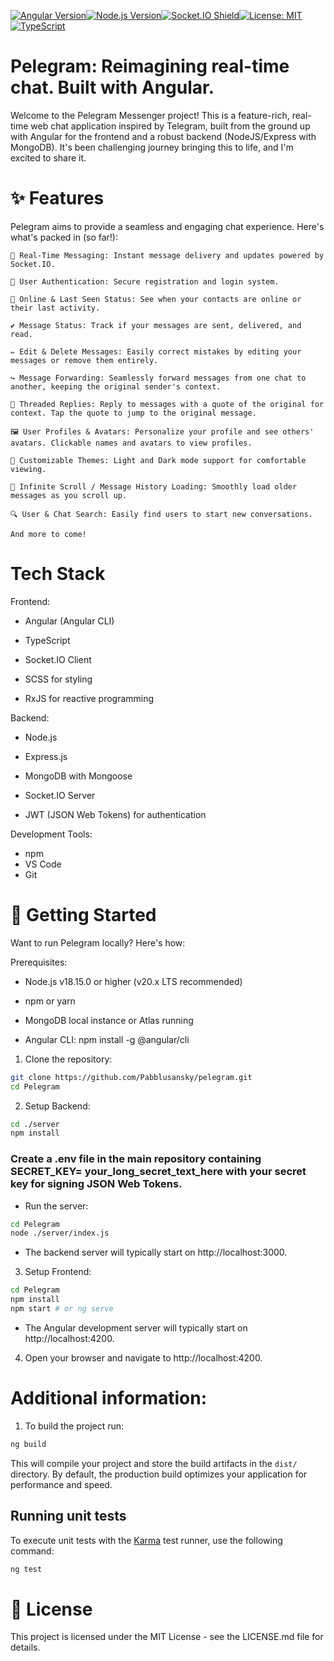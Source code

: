 [![Angular Version][angular-shield]][angular-url][![Node.js Version][nodejs-shield]][nodejs-url][![Socket.IO Shield][socketio-shield]][socketio-url][![License: MIT][license-shield]][license-url][![TypeScript][typescript-shield]][typescript-url]

# Pelegram: Reimagining real-time chat. Built with Angular.

Welcome to the Pelegram Messenger project! This is a feature-rich, real-time web chat application inspired by Telegram, built from the ground up with Angular for the frontend and a robust backend (NodeJS/Express with MongoDB). It's been challenging journey bringing this to life, and I'm excited to share it.
# ✨ Features

Pelegram aims to provide a seamless and engaging chat experience. Here's what's packed in (so far!):

    📱 Real-Time Messaging: Instant message delivery and updates powered by Socket.IO.

    👤 User Authentication: Secure registration and login system.

    👀 Online & Last Seen Status: See when your contacts are online or their last activity.

    ✔️ Message Status: Track if your messages are sent, delivered, and read.

    ✏️ Edit & Delete Messages: Easily correct mistakes by editing your messages or remove them entirely.

    ↪️ Message Forwarding: Seamlessly forward messages from one chat to another, keeping the original sender's context.
    
    💬 Threaded Replies: Reply to messages with a quote of the original for context. Tap the quote to jump to the original message.

    🖼️ User Profiles & Avatars: Personalize your profile and see others' avatars. Clickable names and avatars to view profiles.

    🎨 Customizable Themes: Light and Dark mode support for comfortable viewing.

    📜 Infinite Scroll / Message History Loading: Smoothly load older messages as you scroll up.

    🔍 User & Chat Search: Easily find users to start new conversations.

    And more to come!

#  Tech Stack
  

Frontend:

- Angular (Angular CLI)

- TypeScript

- Socket.IO Client

- SCSS for styling

- RxJS for reactive programming

  

Backend:

- Node.js

- Express.js

- MongoDB with Mongoose

- Socket.IO Server

- JWT (JSON Web Tokens) for authentication

  

Development Tools:

- npm
- VS Code
- Git


# 🚀 Getting Started

Want to run Pelegram locally? Here's how:

Prerequisites:

- Node.js v18.15.0 or higher (v20.x LTS recommended)

- npm or yarn
- MongoDB local instance or Atlas running
- Angular CLI: npm install -g @angular/cli


1. Clone the repository:

```bash
git clone https://github.com/Pabblusansky/pelegram.git
cd Pelegram
```
2. Setup Backend:

```bash   
cd ./server
npm install
```
### Create a .env file in the main repository containing SECRET_KEY= your_long_secret_text_here with your secret key for signing JSON Web Tokens.
- Run the server:
```bash
cd Pelegram
node ./server/index.js
```

- The backend server will typically start on http://localhost:3000.

3. Setup Frontend:

```bash      
cd Pelegram
npm install
npm start # or ng serve
```

- The Angular development server will typically start on http://localhost:4200.

4. Open your browser and navigate to http://localhost:4200.

# Additional information:
1. To build the project run:

```bash
ng build
```

This will compile your project and store the build artifacts in the `dist/` directory. By default, the production build optimizes your application for performance and speed.

## Running unit tests

To execute unit tests with the [Karma](https://karma-runner.github.io) test runner, use the following command:

```bash
ng test
```

# 📜 License

This project is licensed under the MIT License - see the LICENSE.md file for details.


      
[angular-shield]: https://img.shields.io/badge/angular-v20%2B-%23DD0031?logo=angular
[angular-url]: https://angular.io/
      
[typescript-shield]: https://img.shields.io/badge/typescript-v5%2B-%233178C6?logo=typescript
[typescript-url]: https://www.typescriptlang.org/

      
[nodejs-shield]: https://img.shields.io/badge/Node.js-v18.15+/20+-%2523339933?logo=node.js
[nodejs-url]: https://nodejs.org/

    
      
[socketio-shield]: https://img.shields.io/badge/Socket.IO-v4%2B-010101?logo=socket.io
[socketio-url]: https://socket.io/

      
[license-shield]: https://img.shields.io/badge/License-MIT-yellow.svg
[license-url]: https://opensource.org/licenses/MIT